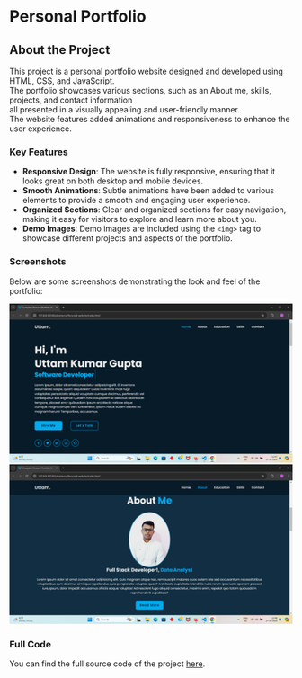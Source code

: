 # Personal Portfolio 


## About the Project

This project is a personal portfolio website designed and developed using HTML, CSS, and JavaScript. <br>
The portfolio showcases various sections, such as an About me, skills, projects, and contact information<br>
all presented in a visually appealing and user-friendly manner. <br>
The website features added animations and responsiveness to enhance the user experience.

### Key Features

- **Responsive Design**: The website is fully responsive, ensuring that it looks great on both desktop and mobile devices.
- **Smooth Animations**: Subtle animations have been added to various elements to provide a smooth and engaging user experience.
- **Organized Sections**: Clear and organized sections for easy navigation, making it easy for visitors to explore and learn more about you.
- **Demo Images**: Demo images are included using the `<img>` tag to showcase different projects and aspects of the portfolio.

### Screenshots

Below are some screenshots demonstrating the look and feel of the portfolio:

![Demo Image 1](Assest/photo1.png)
![Demo Image 2](Assest/photo2..png)

### Full Code

You can find the full source code of the project [here](https://github.com/Uttamkumargupta000/pfsinterns/tree/main/Personal-website).
